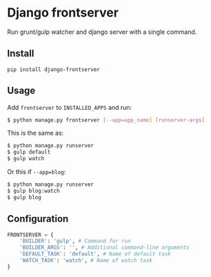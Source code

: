# Django frontserver

Run grunt/gulp watcher and django server with a single command.

## Install

```
pip install django-frontserver
```

## Usage

Add `frontserver` to `INSTALLED_APPS` and run:

```sh
$ python manage.py frontserver [--app=app_name] [runserver-args]
```

This is the same as:

```sh
$ python manage.py runserver
$ gulp default
$ gulp watch
```

Or this if `--app=blog`:

```sh
$ python manage.py runserver
$ gulp blog:watch
$ gulp blog
```

## Configuration

```py
FRONTSERVER = {
    'BUILDER': 'gulp', # Command for run
    'BUILDER_ARGS': '', # Additional command-line arguments
    'DEFAULT_TASK': 'default', # Name of default task
    'WATCH_TASK': 'watch', # Name of watch task
}
```
